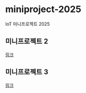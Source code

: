 # miniproject-2025
IoT 미니프로젝트 2025

## 미니프로젝트 2
[링크](./miniproject2/README.md)

## 미니프로젝트 3
[링크](./miniproject3/README.md)